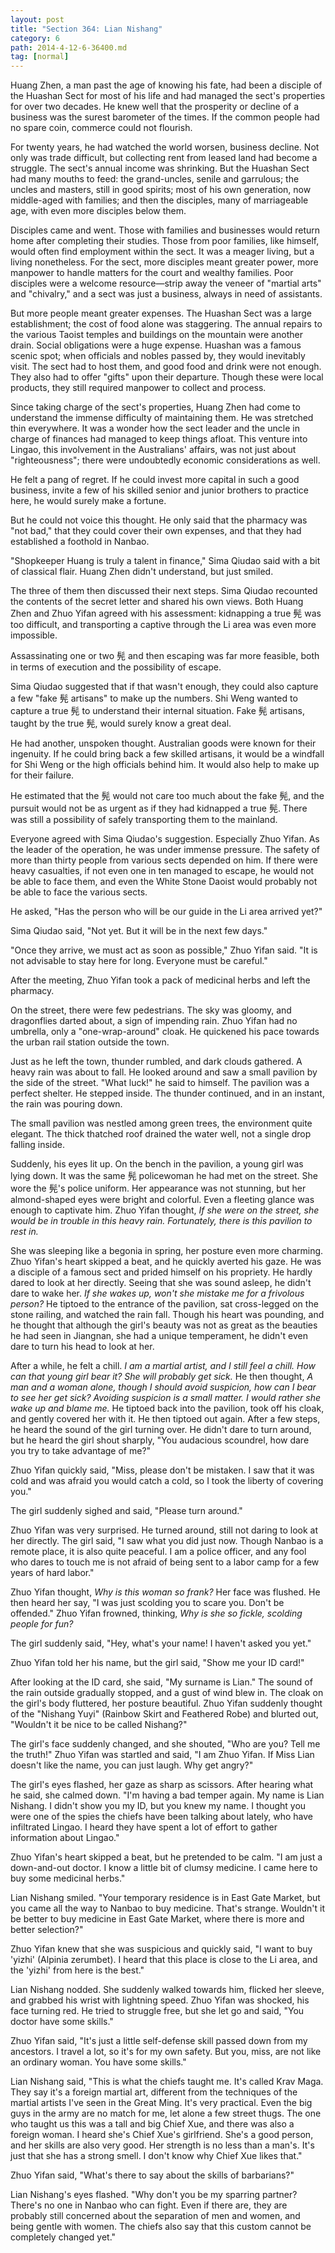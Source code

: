 ```yaml
---
layout: post
title: "Section 364: Lian Nishang"
category: 6
path: 2014-4-12-6-36400.md
tag: [normal]
---
```


Huang Zhen, a man past the age of knowing his fate, had been a disciple of the Huashan Sect for most of his life and had managed the sect's properties for over two decades. He knew well that the prosperity or decline of a business was the surest barometer of the times. If the common people had no spare coin, commerce could not flourish.

For twenty years, he had watched the world worsen, business decline. Not only was trade difficult, but collecting rent from leased land had become a struggle. The sect's annual income was shrinking. But the Huashan Sect had many mouths to feed: the grand-uncles, senile and garrulous; the uncles and masters, still in good spirits; most of his own generation, now middle-aged with families; and then the disciples, many of marriageable age, with even more disciples below them.

Disciples came and went. Those with families and businesses would return home after completing their studies. Those from poor families, like himself, would often find employment within the sect. It was a meager living, but a living nonetheless. For the sect, more disciples meant greater power, more manpower to handle matters for the court and wealthy families. Poor disciples were a welcome resource—strip away the veneer of "martial arts" and "chivalry," and a sect was just a business, always in need of assistants.

But more people meant greater expenses. The Huashan Sect was a large establishment; the cost of food alone was staggering. The annual repairs to the various Taoist temples and buildings on the mountain were another drain. Social obligations were a huge expense. Huashan was a famous scenic spot; when officials and nobles passed by, they would inevitably visit. The sect had to host them, and good food and drink were not enough. They also had to offer "gifts" upon their departure. Though these were local products, they still required manpower to collect and process.

Since taking charge of the sect's properties, Huang Zhen had come to understand the immense difficulty of maintaining them. He was stretched thin everywhere. It was a wonder how the sect leader and the uncle in charge of finances had managed to keep things afloat. This venture into Lingao, this involvement in the Australians' affairs, was not just about "righteousness"; there were undoubtedly economic considerations as well.

He felt a pang of regret. If he could invest more capital in such a good business, invite a few of his skilled senior and junior brothers to practice here, he would surely make a fortune.

But he could not voice this thought. He only said that the pharmacy was "not bad," that they could cover their own expenses, and that they had established a foothold in Nanbao.

"Shopkeeper Huang is truly a talent in finance," Sima Qiudao said with a bit of classical flair. Huang Zhen didn't understand, but just smiled.

The three of them then discussed their next steps. Sima Qiudao recounted the contents of the secret letter and shared his own views. Both Huang Zhen and Zhuo Yifan agreed with his assessment: kidnapping a true 髡 was too difficult, and transporting a captive through the Li area was even more impossible.

Assassinating one or two 髡 and then escaping was far more feasible, both in terms of execution and the possibility of escape.

Sima Qiudao suggested that if that wasn't enough, they could also capture a few "fake 髡 artisans" to make up the numbers. Shi Weng wanted to capture a true 髡 to understand their internal situation. Fake 髡 artisans, taught by the true 髡, would surely know a great deal.

He had another, unspoken thought. Australian goods were known for their ingenuity. If he could bring back a few skilled artisans, it would be a windfall for Shi Weng or the high officials behind him. It would also help to make up for their failure.

He estimated that the 髡 would not care too much about the fake 髡, and the pursuit would not be as urgent as if they had kidnapped a true 髡. There was still a possibility of safely transporting them to the mainland.

Everyone agreed with Sima Qiudao's suggestion. Especially Zhuo Yifan. As the leader of the operation, he was under immense pressure. The safety of more than thirty people from various sects depended on him. If there were heavy casualties, if not even one in ten managed to escape, he would not be able to face them, and even the White Stone Daoist would probably not be able to face the various sects.

He asked, "Has the person who will be our guide in the Li area arrived yet?"

Sima Qiudao said, "Not yet. But it will be in the next few days."

"Once they arrive, we must act as soon as possible," Zhuo Yifan said. "It is not advisable to stay here for long. Everyone must be careful."

After the meeting, Zhuo Yifan took a pack of medicinal herbs and left the pharmacy.

On the street, there were few pedestrians. The sky was gloomy, and dragonflies darted about, a sign of impending rain. Zhuo Yifan had no umbrella, only a "one-wrap-around" cloak. He quickened his pace towards the urban rail station outside the town.

Just as he left the town, thunder rumbled, and dark clouds gathered. A heavy rain was about to fall. He looked around and saw a small pavilion by the side of the street. "What luck!" he said to himself. The pavilion was a perfect shelter. He stepped inside. The thunder continued, and in an instant, the rain was pouring down.

The small pavilion was nestled among green trees, the environment quite elegant. The thick thatched roof drained the water well, not a single drop falling inside.

Suddenly, his eyes lit up. On the bench in the pavilion, a young girl was lying down. It was the same 髡 policewoman he had met on the street. She wore the 髡's police uniform. Her appearance was not stunning, but her almond-shaped eyes were bright and colorful. Even a fleeting glance was enough to captivate him. Zhuo Yifan thought, *If she were on the street, she would be in trouble in this heavy rain. Fortunately, there is this pavilion to rest in.*

She was sleeping like a begonia in spring, her posture even more charming. Zhuo Yifan's heart skipped a beat, and he quickly averted his gaze. He was a disciple of a famous sect and prided himself on his propriety. He hardly dared to look at her directly. Seeing that she was sound asleep, he didn't dare to wake her. *If she wakes up, won't she mistake me for a frivolous person?* He tiptoed to the entrance of the pavilion, sat cross-legged on the stone railing, and watched the rain fall. Though his heart was pounding, and he thought that although the girl's beauty was not as great as the beauties he had seen in Jiangnan, she had a unique temperament, he didn't even dare to turn his head to look at her.

After a while, he felt a chill. *I am a martial artist, and I still feel a chill. How can that young girl bear it? She will probably get sick.* He then thought, *A man and a woman alone, though I should avoid suspicion, how can I bear to see her get sick? Avoiding suspicion is a small matter. I would rather she wake up and blame me.* He tiptoed back into the pavilion, took off his cloak, and gently covered her with it. He then tiptoed out again. After a few steps, he heard the sound of the girl turning over. He didn't dare to turn around, but he heard the girl shout sharply, "You audacious scoundrel, how dare you try to take advantage of me?"

Zhuo Yifan quickly said, "Miss, please don't be mistaken. I saw that it was cold and was afraid you would catch a cold, so I took the liberty of covering you."

The girl suddenly sighed and said, "Please turn around."

Zhuo Yifan was very surprised. He turned around, still not daring to look at her directly. The girl said, "I saw what you did just now. Though Nanbao is a remote place, it is also quite peaceful. I am a police officer, and any fool who dares to touch me is not afraid of being sent to a labor camp for a few years of hard labor."

Zhuo Yifan thought, *Why is this woman so frank?* Her face was flushed. He then heard her say, "I was just scolding you to scare you. Don't be offended." Zhuo Yifan frowned, thinking, *Why is she so fickle, scolding people for fun?*

The girl suddenly said, "Hey, what's your name! I haven't asked you yet."

Zhuo Yifan told her his name, but the girl said, "Show me your ID card!"

After looking at the ID card, she said, "My surname is Lian." The sound of the rain outside gradually stopped, and a gust of wind blew in. The cloak on the girl's body fluttered, her posture beautiful. Zhuo Yifan suddenly thought of the "Nishang Yuyi" (Rainbow Skirt and Feathered Robe) and blurted out, "Wouldn't it be nice to be called Nishang?"

The girl's face suddenly changed, and she shouted, "Who are you? Tell me the truth!" Zhuo Yifan was startled and said, "I am Zhuo Yifan. If Miss Lian doesn't like the name, you can just laugh. Why get angry?"

The girl's eyes flashed, her gaze as sharp as scissors. After hearing what he said, she calmed down. "I'm having a bad temper again. My name is Lian Nishang. I didn't show you my ID, but you knew my name. I thought you were one of the spies the chiefs have been talking about lately, who have infiltrated Lingao. I heard they have spent a lot of effort to gather information about Lingao."

Zhuo Yifan's heart skipped a beat, but he pretended to be calm. "I am just a down-and-out doctor. I know a little bit of clumsy medicine. I came here to buy some medicinal herbs."

Lian Nishang smiled. "Your temporary residence is in East Gate Market, but you came all the way to Nanbao to buy medicine. That's strange. Wouldn't it be better to buy medicine in East Gate Market, where there is more and better selection?"

Zhuo Yifan knew that she was suspicious and quickly said, "I want to buy 'yizhi' (Alpinia zerumbet). I heard that this place is close to the Li area, and the 'yizhi' from here is the best."

Lian Nishang nodded. She suddenly walked towards him, flicked her sleeve, and grabbed his wrist with lightning speed. Zhuo Yifan was shocked, his face turning red. He tried to struggle free, but she let go and said, "You doctor have some skills."

Zhuo Yifan said, "It's just a little self-defense skill passed down from my ancestors. I travel a lot, so it's for my own safety. But you, miss, are not like an ordinary woman. You have some skills."

Lian Nishang said, "This is what the chiefs taught me. It's called Krav Maga. They say it's a foreign martial art, different from the techniques of the martial artists I've seen in the Great Ming. It's very practical. Even the big guys in the army are no match for me, let alone a few street thugs. The one who taught us this was a tall and big Chief Xue, and there was also a foreign woman. I heard she's Chief Xue's girlfriend. She's a good person, and her skills are also very good. Her strength is no less than a man's. It's just that she has a strong smell. I don't know why Chief Xue likes that."

Zhuo Yifan said, "What's there to say about the skills of barbarians?"

Lian Nishang's eyes flashed. "Why don't you be my sparring partner? There's no one in Nanbao who can fight. Even if there are, they are probably still concerned about the separation of men and women, and being gentle with women. The chiefs also say that this custom cannot be completely changed yet."
